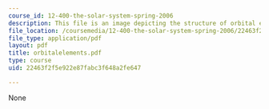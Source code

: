 ```yaml
---
course_id: 12-400-the-solar-system-spring-2006
description: This file is an image depicting the structure of orbital elements.
file_location: /coursemedia/12-400-the-solar-system-spring-2006/22463f2f5e922e87fabc3f648a2fe647_orbitalelements.pdf
file_type: application/pdf
layout: pdf
title: orbitalelements.pdf
type: course
uid: 22463f2f5e922e87fabc3f648a2fe647

---
```

None